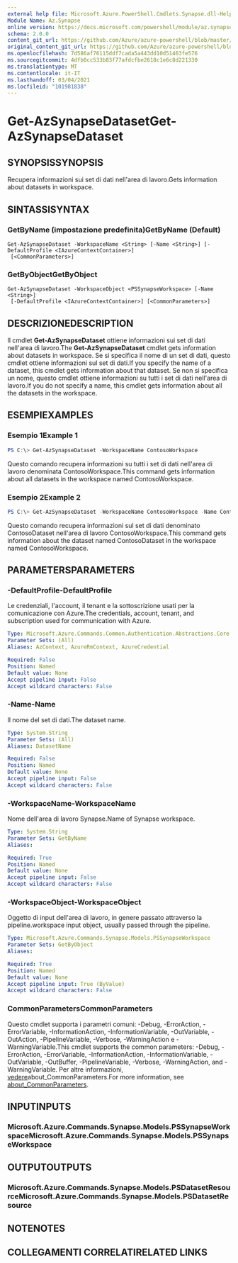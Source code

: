```yaml
---
external help file: Microsoft.Azure.PowerShell.Cmdlets.Synapse.dll-Help.xml
Module Name: Az.Synapse
online version: https://docs.microsoft.com/powershell/module/az.synapse/get-azsynapsedataset
schema: 2.0.0
content_git_url: https://github.com/Azure/azure-powershell/blob/master/src/Synapse/Synapse/help/Get-AzSynapseDataset.md
original_content_git_url: https://github.com/Azure/azure-powershell/blob/master/src/Synapse/Synapse/help/Get-AzSynapseDataset.md
ms.openlocfilehash: 7d586af76115ddf7cada5a443dd10d51463fe576
ms.sourcegitcommit: 4dfb0cc533b83f77afdcfbe2618c1e6c8d221330
ms.translationtype: MT
ms.contentlocale: it-IT
ms.lasthandoff: 03/04/2021
ms.locfileid: "101981838"
---
```

# <span data-ttu-id="28b9d-101">Get-AzSynapseDataset</span><span class="sxs-lookup"><span data-stu-id="28b9d-101">Get-AzSynapseDataset</span></span>

## <span data-ttu-id="28b9d-102">SYNOPSIS</span><span class="sxs-lookup"><span data-stu-id="28b9d-102">SYNOPSIS</span></span>
<span data-ttu-id="28b9d-103">Recupera informazioni sui set di dati nell'area di lavoro.</span><span class="sxs-lookup"><span data-stu-id="28b9d-103">Gets information about datasets in workspace.</span></span>

## <span data-ttu-id="28b9d-104">SINTASSI</span><span class="sxs-lookup"><span data-stu-id="28b9d-104">SYNTAX</span></span>

### <span data-ttu-id="28b9d-105">GetByName (impostazione predefinita)</span><span class="sxs-lookup"><span data-stu-id="28b9d-105">GetByName (Default)</span></span>
```
Get-AzSynapseDataset -WorkspaceName <String> [-Name <String>] [-DefaultProfile <IAzureContextContainer>]
 [<CommonParameters>]
```

### <span data-ttu-id="28b9d-106">GetByObject</span><span class="sxs-lookup"><span data-stu-id="28b9d-106">GetByObject</span></span>
```
Get-AzSynapseDataset -WorkspaceObject <PSSynapseWorkspace> [-Name <String>]
 [-DefaultProfile <IAzureContextContainer>] [<CommonParameters>]
```

## <span data-ttu-id="28b9d-107">DESCRIZIONE</span><span class="sxs-lookup"><span data-stu-id="28b9d-107">DESCRIPTION</span></span>
<span data-ttu-id="28b9d-108">Il cmdlet **Get-AzSynapseDataset** ottiene informazioni sui set di dati nell'area di lavoro.</span><span class="sxs-lookup"><span data-stu-id="28b9d-108">The **Get-AzSynapseDataset** cmdlet gets information about datasets in workspace.</span></span>
<span data-ttu-id="28b9d-109">Se si specifica il nome di un set di dati, questo cmdlet ottiene informazioni sul set di dati.</span><span class="sxs-lookup"><span data-stu-id="28b9d-109">If you specify the name of a dataset, this cmdlet gets information about that dataset.</span></span>
<span data-ttu-id="28b9d-110">Se non si specifica un nome, questo cmdlet ottiene informazioni su tutti i set di dati nell'area di lavoro.</span><span class="sxs-lookup"><span data-stu-id="28b9d-110">If you do not specify a name, this cmdlet gets information about all the datasets in the workspace.</span></span>

## <span data-ttu-id="28b9d-111">ESEMPI</span><span class="sxs-lookup"><span data-stu-id="28b9d-111">EXAMPLES</span></span>

### <span data-ttu-id="28b9d-112">Esempio 1</span><span class="sxs-lookup"><span data-stu-id="28b9d-112">Example 1</span></span>
```powershell
PS C:\> Get-AzSynapseDataset -WorkspaceName ContosoWorkspace
```

<span data-ttu-id="28b9d-113">Questo comando recupera informazioni su tutti i set di dati nell'area di lavoro denominata ContosoWorkspace.</span><span class="sxs-lookup"><span data-stu-id="28b9d-113">This command gets information about all datasets in the workspace named ContosoWorkspace.</span></span>

### <span data-ttu-id="28b9d-114">Esempio 2</span><span class="sxs-lookup"><span data-stu-id="28b9d-114">Example 2</span></span>
```powershell
PS C:\> Get-AzSynapseDataset -WorkspaceName ContosoWorkspace -Name ContosoDataset
```

<span data-ttu-id="28b9d-115">Questo comando recupera informazioni sul set di dati denominato ContosoDataset nell'area di lavoro ContosoWorkspace.</span><span class="sxs-lookup"><span data-stu-id="28b9d-115">This command gets information about the dataset named ContosoDataset in the workspace named ContosoWorkspace.</span></span>

## <span data-ttu-id="28b9d-116">PARAMETERS</span><span class="sxs-lookup"><span data-stu-id="28b9d-116">PARAMETERS</span></span>

### <span data-ttu-id="28b9d-117">-DefaultProfile</span><span class="sxs-lookup"><span data-stu-id="28b9d-117">-DefaultProfile</span></span>
<span data-ttu-id="28b9d-118">Le credenziali, l'account, il tenant e la sottoscrizione usati per la comunicazione con Azure.</span><span class="sxs-lookup"><span data-stu-id="28b9d-118">The credentials, account, tenant, and subscription used for communication with Azure.</span></span>

```yaml
Type: Microsoft.Azure.Commands.Common.Authentication.Abstractions.Core.IAzureContextContainer
Parameter Sets: (All)
Aliases: AzContext, AzureRmContext, AzureCredential

Required: False
Position: Named
Default value: None
Accept pipeline input: False
Accept wildcard characters: False
```

### <span data-ttu-id="28b9d-119">-Name</span><span class="sxs-lookup"><span data-stu-id="28b9d-119">-Name</span></span>
<span data-ttu-id="28b9d-120">Il nome del set di dati.</span><span class="sxs-lookup"><span data-stu-id="28b9d-120">The dataset name.</span></span>

```yaml
Type: System.String
Parameter Sets: (All)
Aliases: DatasetName

Required: False
Position: Named
Default value: None
Accept pipeline input: False
Accept wildcard characters: False
```

### <span data-ttu-id="28b9d-121">-WorkspaceName</span><span class="sxs-lookup"><span data-stu-id="28b9d-121">-WorkspaceName</span></span>
<span data-ttu-id="28b9d-122">Nome dell'area di lavoro Synapse.</span><span class="sxs-lookup"><span data-stu-id="28b9d-122">Name of Synapse workspace.</span></span>

```yaml
Type: System.String
Parameter Sets: GetByName
Aliases:

Required: True
Position: Named
Default value: None
Accept pipeline input: False
Accept wildcard characters: False
```

### <span data-ttu-id="28b9d-123">-WorkspaceObject</span><span class="sxs-lookup"><span data-stu-id="28b9d-123">-WorkspaceObject</span></span>
<span data-ttu-id="28b9d-124">Oggetto di input dell'area di lavoro, in genere passato attraverso la pipeline.</span><span class="sxs-lookup"><span data-stu-id="28b9d-124">workspace input object, usually passed through the pipeline.</span></span>

```yaml
Type: Microsoft.Azure.Commands.Synapse.Models.PSSynapseWorkspace
Parameter Sets: GetByObject
Aliases:

Required: True
Position: Named
Default value: None
Accept pipeline input: True (ByValue)
Accept wildcard characters: False
```

### <span data-ttu-id="28b9d-125">CommonParameters</span><span class="sxs-lookup"><span data-stu-id="28b9d-125">CommonParameters</span></span>
<span data-ttu-id="28b9d-126">Questo cmdlet supporta i parametri comuni: -Debug, -ErrorAction, -ErrorVariable, -InformationAction, -InformationVariable, -OutVariable, -OutAction, -PipelineVariable, -Verbose, -WarningAction e -WarningVariable.</span><span class="sxs-lookup"><span data-stu-id="28b9d-126">This cmdlet supports the common parameters: -Debug, -ErrorAction, -ErrorVariable, -InformationAction, -InformationVariable, -OutVariable, -OutBuffer, -PipelineVariable, -Verbose, -WarningAction, and -WarningVariable.</span></span> <span data-ttu-id="28b9d-127">Per altre informazioni, [vedere](http://go.microsoft.com/fwlink/?LinkID=113216)about_CommonParameters.</span><span class="sxs-lookup"><span data-stu-id="28b9d-127">For more information, see [about_CommonParameters](http://go.microsoft.com/fwlink/?LinkID=113216).</span></span>

## <span data-ttu-id="28b9d-128">INPUT</span><span class="sxs-lookup"><span data-stu-id="28b9d-128">INPUTS</span></span>

### <span data-ttu-id="28b9d-129">Microsoft.Azure.Commands.Synapse.Models.PSSynapseWorkspace</span><span class="sxs-lookup"><span data-stu-id="28b9d-129">Microsoft.Azure.Commands.Synapse.Models.PSSynapseWorkspace</span></span>

## <span data-ttu-id="28b9d-130">OUTPUT</span><span class="sxs-lookup"><span data-stu-id="28b9d-130">OUTPUTS</span></span>

### <span data-ttu-id="28b9d-131">Microsoft.Azure.Commands.Synapse.Models.PSDatasetResource</span><span class="sxs-lookup"><span data-stu-id="28b9d-131">Microsoft.Azure.Commands.Synapse.Models.PSDatasetResource</span></span>

## <span data-ttu-id="28b9d-132">NOTE</span><span class="sxs-lookup"><span data-stu-id="28b9d-132">NOTES</span></span>

## <span data-ttu-id="28b9d-133">COLLEGAMENTI CORRELATI</span><span class="sxs-lookup"><span data-stu-id="28b9d-133">RELATED LINKS</span></span>
